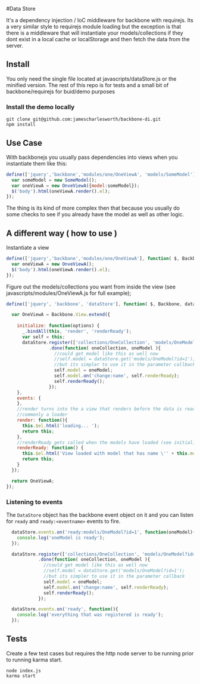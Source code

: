 #Data Store

It's a dependency injection / IoC middleware for backbone with requirejs. Its a very similar style 
to requirejs module loading but the exception is that there is a middleware that will 
instantiate your models/collections if they dont exist in a local cache or localStorage 
and then fetch the data from the server.

## Install
You only need the single file located at javascripts/dataStore.js or the minified version. The rest of this
repo is for tests and a small bit of backbone/requirejs for buid/demo purposes

### Install the demo locally
```
git clone git@github.com:jamescharlesworth/backbone-di.git
npm install
```

## Use Case

With backbonejs you usually pass dependencies into views when you instantiate them like this:
```javascript
define(['jquery','backbone','modules/one/OneViewA', 'models/SomeModel'], function( $, Backbone, OneViewA, SomeModel) {
  var someModel = new SomeModel();
  var oneViewA = new OnveViewA({model:someModel});
  $('body').html(oneViewA.render().el);
});
```
The thing is its kind of more complex then that because you usually 
do some checks to see if you already have the model as well as other logic.


## A different way ( how to use )
Instantiate a view
```javascript
define(['jquery','backbone','modules/one/OneViewA'], function( $, Backbone, OneViewA) {
  var oneViewA = new OnveViewA();
  $('body').html(oneViewA.render().el);
});
```

Figure out the models/collections you want from inside the view (see javascripts/modules/OneViewA.js 
for full example);

```javascript
define(['jquery', 'backbone', 'dataStore'], function( $, Backbone, dataStore ) {

  var OneViewA = Backbone.View.extend({
    
    initialize: function(options) {
      _.bindAll(this, 'render', 'renderReady');
      var self = this;
      dataStore.register(['collections/OneCollection', 'models/OneModel?id=1'])
                .done(function( oneCollection, oneModel ){
                  //could get model like this as well now
                  //self.model = dataStore.get('models/OneModel?id=1');
                  //but its simpler to use it in the parameter callback
                  self.model = oneModel;
                  self.model.on('change:name', self.renderReady);
                  self.renderReady();
                });
    },
    events: {
    },
    //render turns into the a view that renders before the data is ready
    //commonly a loader
    render: function(){
      this.$el.html('loading... ');
      return this;
    },
    //renderReady gets called when the models have loaded (see initialize)
    renderReady: function() {
      this.$el.html('View loaded with model that has name \'' + this.model.get('name') + '\'');
      return this;
    }
  });

  return OneViewA;
});
```
### Listening to events
The `DataStore` object has the backbone event object on it and you can listen for `ready` and `ready:<eventname>`
events to fire.
```Javascript
  dataStore.events.on('ready:models/OneModel?id=1', function(oneModel){
    console.log('oneModel is ready');
  });

  dataStore.register(['collections/OneCollection', 'models/OneModel?id=1'])
            .done(function( oneCollection, oneModel ){
              //could get model like this as well now
              //self.model = dataStore.get('models/OneModel?id=1');
              //but its simpler to use it in the parameter callback
              self.model = oneModel;
              self.model.on('change:name', self.renderReady);
              self.renderReady();
            });

  dataStore.events.on('ready', function(){
    console.log('everything that was registered is ready');
  });
```

## Tests
Create a few test cases but requires the http node server to be running prior to running karma start.
```
node index.js
karma start
```

